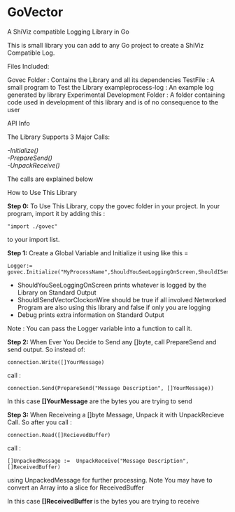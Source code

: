 GoVector
========

A ShiViz compatible Logging Library in Go

This is small library you can add to any Go project to create a ShiViz Compatible Log. 

Files Included:

Govec Folder : Contains the Library and all its dependencies 
TestFile : A small program to Test the Library 
exampleprocess-log : An example log generated by library
Experimental Development Folder : A folder containing code used in development of this library and is of no consequence to the user

API Info

The Library Supports 3 Major Calls:

<i>
-Initialize()<br>
-PrepareSend()<br>
-UnpackReceive()<br>
</i>

The calls are explained below

How to Use This Library

<b>Step 0:</b>
To Use This Library, copy the govec folder in your project. In your program, import it by adding this :

	"import ./govec"

to your import list.
	
<b>Step 1:</b>
Create a Global Variable and Initialize it using like this = 

	Logger:= govec.Initialize("MyProcessName",ShouldYouSeeLoggingOnScreen,ShouldISendVectorClockonWire,Debug)
	
- ShouldYouSeeLoggingOnScreen prints whatever is logged by the Library on Standard Output<br>
- ShouldISendVectorClockonWire should be true if all involved Networked Program are also using this library and false if
only you are logging <br>
- Debug prints extra information on Standard Output<br>

Note : You can pass the Logger variable into a function to call it.
	
<b>Step 2:</b>
When Ever You Decide to Send any []byte, call PrepareSend and send output. 
So instead of:

	connection.Write([]YourMessage)
call :

	connection.Send(PrepareSend("Message Description", []YourMessage))

In this case <b>[]YourMessage</b> are the bytes you are trying to send

<b>Step 3:</b>
When Receiveing a []byte Message, Unpack it with UnpackRecieve Call. 
So after you call :

	connection.Read([]RecievedBuffer)
call :
	
	[]UnpackedMessage :=  UnpackReceive("Message Description", []ReceivedBuffer)
using UnpackedMessage for further processing. Note You may have to convert an Array into a slice for ReceivedBuffer

In this case <b> []ReceivedBuffer </b> is the bytes you are trying to receive
	
	
	
